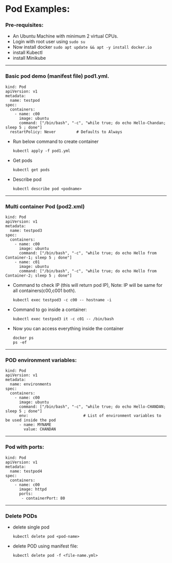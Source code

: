 # Pod Examples:

### Pre-requisites:
- An Ubuntu Machine with minimum 2 virtual CPUs.
- Login with root user using `sudo su`
- Now install docker `sudo apt update && apt -y install docker.io`
- install Kubectl
- install Minikube

---
### Basic pod demo (manifest file) pod1.yml.
```
kind: Pod                              
apiVersion: v1                     
metadata:                           
  name: testpod                  
spec:                                    
  containers:                      
    - name: c00                     
      image: ubuntu              
      command: ["/bin/bash", "-c", "while true; do echo Hello-Chandan; sleep 5 ; done"]
  restartPolicy: Never         # Defaults to Always
```
- Run below command to create container
  ```
  kubectl apply -f pod1.yml
  ```
- Get pods
  ```
  kubectl get pods
  ```
- Describe pod
  ```
  kubectl describe pod <podname>
  ```
  
---
### Multi container Pod (pod2.xml)
```
kind: Pod
apiVersion: v1
metadata:
  name: testpod3
spec:
  containers:
    - name: c00
      image: ubuntu
      command: ["/bin/bash", "-c", "while true; do echo Hello from Container-1; sleep 5 ; done"]
    - name: c01
      image: ubuntu
      command: ["/bin/bash", "-c", "while true; do echo Hello from Container-2; sleep 5 ; done"]
```
- Command to check IP (this will return pod IP), Note: IP will be same for all containers(c00,c001 both).
  ```
  kubectl exec testpod3 -c c00 -- hostname -i
  ```
- Command to go inside a container:
  ```
  kubectl exec testpod3 it -c c01 -- /bin/bash
  ```
- Now you can access everything inside the container
  ```
  docker ps
  ps -ef
  ```
---
### POD environment variables:
```
kind: Pod
apiVersion: v1
metadata:
  name: environments
spec:
  containers:
    - name: c00
      image: ubuntu
      command: ["/bin/bash", "-c", "while true; do echo Hello-CHANDAN; sleep 5 ; done"]
      env:                        # List of environment variables to be used inside the pod
      - name: MYNAME
        value: CHANDAN
```
---
### Pod with ports:
```
kind: Pod
apiVersion: v1
metadata:
  name: testpod4
spec:
  containers:
    - name: c00
      image: httpd
      ports:
       - containerPort: 80 
```
---
### Delete PODs
- delete single pod
  ```
  kubectl delete pod <pod-name>
  ```
- delete POD using manifest file:
  ```
  kubectl delete pod -f <file-name.yml>
  ```
